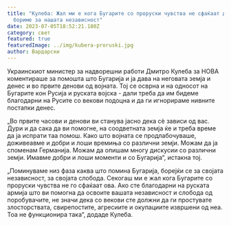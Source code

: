 ```yaml
---
title: "Кулеба: Жал ми е кога Бугарите со проруски чувства не сфаќаат дека се
  бориме за нашата независност"
date: 2023-07-05T18:52:21.180Z
category: свет
featured: true
featuredImage: ../img/kubera-proruski.jpg
author: Вардарски
---
```

Украинскиот министер за надворешни работи Дмитро Кулеба за НОВА коментираше за помошта што Бугарија и ја дава на неговата земја и денес и во првите денови од војната. Тој се осврна и на односот на Бугарите кон Русија и руската војска - дали треба да им бидеме благодарни на Русите со векови подоцна и да ги игнорираме нивните постапки денес.

„Во првите часови и денови ви станува јасно дека сè зависи од вас. Дури и да сака да ви помогне, на соодветната земја ќе и треба време да ја испрати таа помош. Како што војната се продлабочуваше, доживеавме и добри и лоши времиња со различни земји. Можам да ја споменам Германија. Можам да опишам многу дискусии со различни земји. Имавме добри и лоши моменти и со Бугарија“, истакна тој.

„Поминуваме низ фаза каква што помина Бугарија, борејќи се за својата независност, за својата слобода. Секогаш ми е жал кога Бугарите со проруски чувства не го сфаќаат ова. Ако сте благодарни на руската армија што ви помогна да освоите вашата независност и слобода од поробувачите, не значи дека со векови сте должни да ги простувате злосторствата, свирепостите, агресиите и окупациите извршени од неа. Тоа не функционира така“, додаде Кулеба.